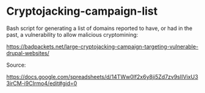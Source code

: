# Cryptojacking-campaign-list


Bash script for generating a list of domains reported to have, or had in the past, a vulnerability to allow malicious cryptomining:

https://badpackets.net/large-cryptojacking-campaign-targeting-vulnerable-drupal-websites/

Source:

https://docs.google.com/spreadsheets/d/14TWw0lf2x6y8ji5Zd7zv9sIIVixU33irCM-i9CIrmo4/edit#gid=0

